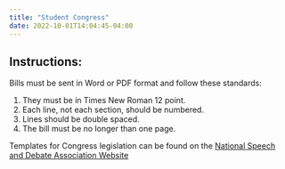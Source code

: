 ```yaml
---
title: "Student Congress"
date: 2022-10-01T14:04:45-04:00
---
```


##  Instructions:
Bills must be sent in Word or PDF format and follow these standards:

1. They must be in Times New Roman 12 point.
2. Each line, not each section, should be numbered.
3. Lines should be double spaced.
4. The bill must be no longer than one page.

Templates for Congress legislation can be found on the [National Speech and Debate Association Website](https://www.speechanddebate.org/legislation-templates/)